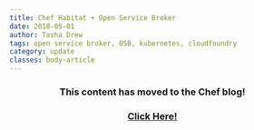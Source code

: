 ```yaml
---
title: Chef Habitat + Open Service Broker 
date: 2018-05-01
author: Tasha Drew
tags: open service broker, OSB, kubernetes, cloudfoundry
category: update
classes: body-article
---
```


<h3><p style="text-align: center;">This content has moved to the Chef blog!</p></h3>
<h3><a href="https://blog.chef.io/2018/05/01/habitat-open-service-broker"><p style="text-align: center;">Click Here!</p></a></h3>
